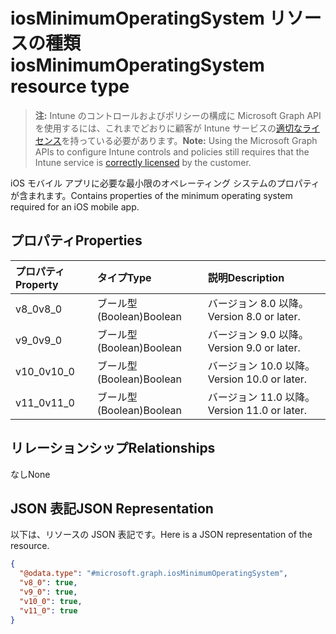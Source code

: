 # <a name="iosminimumoperatingsystem-resource-type"></a><span data-ttu-id="0aadf-101">iosMinimumOperatingSystem リソースの種類</span><span class="sxs-lookup"><span data-stu-id="0aadf-101">iosMinimumOperatingSystem resource type</span></span>

> <span data-ttu-id="0aadf-102">**注:** Intune のコントロールおよびポリシーの構成に Microsoft Graph API を使用するには、これまでどおりに顧客が Intune サービスの[適切なライセンス](https://go.microsoft.com/fwlink/?linkid=839381)を持っている必要があります。</span><span class="sxs-lookup"><span data-stu-id="0aadf-102">**Note:** Using the Microsoft Graph APIs to configure Intune controls and policies still requires that the Intune service is [correctly licensed](https://go.microsoft.com/fwlink/?linkid=839381) by the customer.</span></span>

<span data-ttu-id="0aadf-103">iOS モバイル アプリに必要な最小限のオペレーティング システムのプロパティが含まれます。</span><span class="sxs-lookup"><span data-stu-id="0aadf-103">Contains properties of the minimum operating system required for an iOS mobile app.</span></span>
## <a name="properties"></a><span data-ttu-id="0aadf-104">プロパティ</span><span class="sxs-lookup"><span data-stu-id="0aadf-104">Properties</span></span>
|<span data-ttu-id="0aadf-105">プロパティ</span><span class="sxs-lookup"><span data-stu-id="0aadf-105">Property</span></span>|<span data-ttu-id="0aadf-106">タイプ</span><span class="sxs-lookup"><span data-stu-id="0aadf-106">Type</span></span>|<span data-ttu-id="0aadf-107">説明</span><span class="sxs-lookup"><span data-stu-id="0aadf-107">Description</span></span>|
|:---|:---|:---|
|<span data-ttu-id="0aadf-108">v8_0</span><span class="sxs-lookup"><span data-stu-id="0aadf-108">v8_0</span></span>|<span data-ttu-id="0aadf-109">ブール型 (Boolean)</span><span class="sxs-lookup"><span data-stu-id="0aadf-109">Boolean</span></span>|<span data-ttu-id="0aadf-110">バージョン 8.0 以降。</span><span class="sxs-lookup"><span data-stu-id="0aadf-110">Version 8.0 or later.</span></span>|
|<span data-ttu-id="0aadf-111">v9_0</span><span class="sxs-lookup"><span data-stu-id="0aadf-111">v9_0</span></span>|<span data-ttu-id="0aadf-112">ブール型 (Boolean)</span><span class="sxs-lookup"><span data-stu-id="0aadf-112">Boolean</span></span>|<span data-ttu-id="0aadf-113">バージョン 9.0 以降。</span><span class="sxs-lookup"><span data-stu-id="0aadf-113">Version 9.0 or later.</span></span>|
|<span data-ttu-id="0aadf-114">v10_0</span><span class="sxs-lookup"><span data-stu-id="0aadf-114">v10_0</span></span>|<span data-ttu-id="0aadf-115">ブール型 (Boolean)</span><span class="sxs-lookup"><span data-stu-id="0aadf-115">Boolean</span></span>|<span data-ttu-id="0aadf-116">バージョン 10.0 以降。</span><span class="sxs-lookup"><span data-stu-id="0aadf-116">Version 10.0 or later.</span></span>|
|<span data-ttu-id="0aadf-117">v11_0</span><span class="sxs-lookup"><span data-stu-id="0aadf-117">v11_0</span></span>|<span data-ttu-id="0aadf-118">ブール型 (Boolean)</span><span class="sxs-lookup"><span data-stu-id="0aadf-118">Boolean</span></span>|<span data-ttu-id="0aadf-119">バージョン 11.0 以降。</span><span class="sxs-lookup"><span data-stu-id="0aadf-119">Version 11.0 or later.</span></span>|

## <a name="relationships"></a><span data-ttu-id="0aadf-120">リレーションシップ</span><span class="sxs-lookup"><span data-stu-id="0aadf-120">Relationships</span></span>
<span data-ttu-id="0aadf-121">なし</span><span class="sxs-lookup"><span data-stu-id="0aadf-121">None</span></span>
## <a name="json-representation"></a><span data-ttu-id="0aadf-122">JSON 表記</span><span class="sxs-lookup"><span data-stu-id="0aadf-122">JSON Representation</span></span>
<span data-ttu-id="0aadf-123">以下は、リソースの JSON 表記です。</span><span class="sxs-lookup"><span data-stu-id="0aadf-123">Here is a JSON representation of the resource.</span></span>
<!--{
  "blockType": "resource",
  "@odata.type": "microsoft.graph.iosMinimumOperatingSystem"
}-->
``` json
{
  "@odata.type": "#microsoft.graph.iosMinimumOperatingSystem",
  "v8_0": true,
  "v9_0": true,
  "v10_0": true,
  "v11_0": true
}
```



